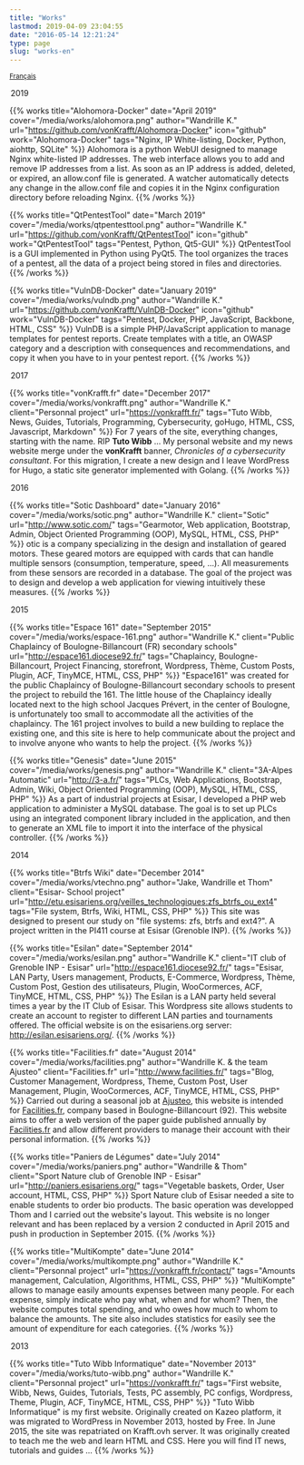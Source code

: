 ```yaml
---
title: "Works"
lastmod: 2019-04-09 23:04:55
date: "2016-05-14 12:21:24"
type: page
slug: "works-en"
---
```


<small class="align-right"><i class="fa fa-language"></i> [Français](/works)</small>

<legend class="work-year">2019</legend>

{{% works title="Alohomora-Docker" date="April 2019" cover="/media/works/alohomora.png" author="Wandrille K." url="https://github.com/vonKrafft/Alohomora-Docker" icon="github" work="Alohomora-Docker" tags="Nginx, IP White-listing, Docker, Python, aiohttp, SQLite" %}}
Alohomora is a python WebUI designed to manage Nginx white-listed IP addresses. The web interface allows you to add and remove IP addresses from a list. As soon as an IP address is added, deleted, or expired, an allow.conf file is generated. A watcher automatically detects any change in the allow.conf file and copies it in the Nginx configuration directory before reloading Nginx.
{{% /works %}}

{{% works title="QtPentestTool" date="March 2019" cover="/media/works/qtpentesttool.png" author="Wandrille K." url="https://github.com/vonKrafft/QtPentestTool" icon="github" work="QtPentestTool" tags="Pentest, Python, Qt5-GUI" %}}
QtPentestTool is a GUI implemented in Python using PyQt5. The tool organizes the traces of a pentest, all the data of a project being stored in files and directories.
{{% /works %}}

{{% works title="VulnDB-Docker" date="January 2019" cover="/media/works/vulndb.png" author="Wandrille K." url="https://github.com/vonKrafft/VulnDB-Docker" icon="github" work="VulnDB-Docker" tags="Pentest, Docker, PHP, JavaScript, Backbone, HTML, CSS" %}}
VulnDB is a simple PHP/JavaScript application to manage templates for pentest reports. Create templates with a title, an OWASP category and a description with consequences and recommendations, and copy it when you have to in your pentest report.
{{% /works %}}

<legend class="work-year">2017</legend>

{{% works title="vonKrafft.fr" date="December 2017" cover="/media/works/vonkrafft.png" author="Wandrille K." client="Personnal project" url="https://vonkrafft.fr/" tags="Tuto Wibb, News, Guides, Tutorials, Programming, Cybersecurity, goHugo, HTML, CSS, Javascript, Markdown" %}}
For 7 years of the site, everything changes, starting with the name. RIP **Tuto Wibb** ... My personal website and my news website merge under the **vonKrafft** banner, *Chronicles of a cybersecurity consultant*. For this migration, I create a new design and I leave WordPress for Hugo, a static site generator implemented with Golang.
{{% /works %}}

<legend class="work-year">2016</legend>

{{% works title="Sotic Dashboard" date="January 2016" cover="/media/works/sotic.png" author="Wandrille K." client="Sotic" url="http://www.sotic.com/" tags="Gearmotor, Web application, Bootstrap, Admin, Object Oriented Programming (OOP), MySQL, HTML, CSS, PHP" %}}
otic is a company specializing in the design and installation of geared motors. These geared motors are equipped with cards that can handle multiple sensors (consumption, temperature, speed, ...). All measurements from these sensors are recorded in a database. The goal of the project was to design and develop a web application for viewing intuitively these measures.
{{% /works %}}

<legend class="work-year">2015</legend>

{{% works title="Espace 161" date="September 2015" cover="/media/works/espace-161.png" author="Wandrille K." client="Public Chaplaincy of Boulogne-Billancourt (FR) secondary schools" url="http://espace161.diocese92.fr/" tags="Chaplaincy, Boulogne-Billancourt, Project Financing, storefront, Wordpress, Thème, Custom Posts, Plugin, ACF, TinyMCE, HTML, CSS, PHP" %}}
"Espace161" was created for the public Chaplaincy of Boulogne-Billancourt secondary schools to present the project to rebuild the 161. The little house of the Chaplaincy ideally located next to the high school Jacques Prévert, in the center of Boulogne, is unfortunately too small to accommodate all the activities of the chaplaincy. The 161 project involves to build a new building to replace the existing one, and this site is here to help communicate about the project and to involve anyone who wants to help the project.
{{% /works %}}

{{% works title="Genesis" date="June 2015" cover="/media/works/genesis.png" author="Wandrille K." client="3A-Alpes Automatic" url="http://3-a.fr/" tags="PLCs, Web Applications, Bootstrap, Admin, Wiki, Object Oriented Programming (OOP), MySQL, HTML, CSS, PHP" %}}
As a part of industrial projects at Esisar, I developed a PHP web application to administer a MySQL database. The goal is to set up PLCs using an integrated component library included in the application, and then to generate an XML file to import it into the interface of the physical controller.
{{% /works %}}

<legend class="work-year">2014</legend>

{{% works title="Btrfs Wiki" date="December 2014" cover="/media/works/vtechno.png" author="Jake, Wandrille et Thom" client="Esisar- School project" url="http://etu.esisariens.org/veilles_technologiques:zfs_btrfs_ou_ext4" tags="File system, Btrfs, Wiki, HTML, CSS, PHP" %}}
This site was designed to present our study on "file systems: zfs, btrfs and ext4?". A project written in the PI411 course at Esisar (Grenoble INP).
{{% /works %}}

{{% works title="Esilan" date="September 2014" cover="/media/works/esilan.png" author="Wandrille K." client="IT club of Grenoble INP - Esisar" url="http://espace161.diocese92.fr/" tags="Esisar, LAN Party, Users management, Products, E-Commerce, Wordpress, Thème, Custom Post, Gestion des utilisateurs, Plugin, WooCormerces, ACF, TinyMCE, HTML, CSS, PHP" %}}
The Esilan is a LAN party held several times a year by the IT Club of Esisar. This Wordpress site allows students to create an account to register to different LAN parties and tournaments offered. The official website is on the esisariens.org server: http://esilan.esisariens.org/.
{{% /works %}}

{{% works title="Facilities.fr" date="August 2014" cover="/media/works/facilities.png" author="Wandrille K. & the team Ajusteo" client="Facilities.fr" url="http://www.facilities.fr/" tags="Blog, Customer Management, Wordpress, Theme, Custom Post, User Management, Plugin, WooCormerces, ACF, TinyMCE, HTML, CSS, PHP" %}}
Carried out during a seasonal job at [Ajusteo](http://www.ajusteo.fr/), this website is intended for [Facilities.fr](http://www.facilities.fr/), company based in Boulogne-Billancourt (92). This website aims to offer a web version of the paper guide published annually by [Facilities.fr](http://www.facilities.fr/) and allow different providers to manage their account with their personal information.
{{% /works %}}

{{% works title="Paniers de Légumes" date="July 2014" cover="/media/works/paniers.png" author="Wandrille & Thom" client="Sport Nature club of Grenoble INP - Esisar" url="http://paniers.esisariens.org/" tags="Vegetable baskets, Order, User account, HTML, CSS, PHP" %}}
Sport Nature club of Esisar needed a site to enable students to order bio products. The basic operation was developped Thom and I carried out the website's layout. This website is no longer relevant and has been replaced by a version 2 conducted in April 2015 and push in production in September 2015.
{{% /works %}}

{{% works title="MultiKompte" date="June 2014" cover="/media/works/multikompte.png" author="Wandrille K." client="Personnal project" url="https://vonkrafft.fr/contact/" tags="Amounts management, Calculation, Algorithms, HTML, CSS, PHP" %}}
"MultiKompte" allows to manage easily amounts expenses between many people. For each expense, simply indicate who pay what, when and for whom? Then, the website computes total spending, and who owes how much to whom to balance the amounts. The site also includes statistics for easily see the amount of expenditure for each categories.
{{% /works %}}

<legend class="work-year">2013</legend>

{{% works title="Tuto Wibb Informatique" date="November 2013" cover="/media/works/tuto-wibb.png" author="Wandrille K." client="Personnal project" url="https://vonkrafft.fr/" tags="First website, Wibb, News, Guides, Tutorials, Tests, PC assembly, PC configs, Wordpress, Theme, Plugin, ACF, TinyMCE, HTML, CSS, PHP" %}}
"Tuto Wibb Informatique" is my first website. Originally created on Kazeo platform, it was migrated to WordPress in November 2013, hosted by Free. In June 2015, the site was repatriated on Krafft.ovh server. It was originally created to teach me the web and learn HTML and CSS. Here you will find IT news, tutorials and guides ...
{{% /works %}}